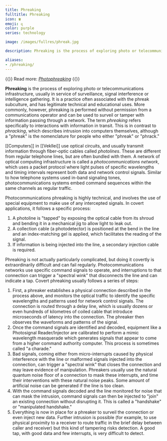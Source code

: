 ```yaml
---
title: Phreaking
fulltitle: Phreaking
icon: ☎️
emoji: ɋ
color: purple
series: technology

image: /images/fullres/phreak.jpg

description: Phreaking is the process of exploring photo or telecommunications infrastructure, usually in service of surveillance, signal interference or intelligence gathering.

aliases:
- /phreaking/
---
```

{{<note advice>}}
Read more: *[Photophreaking](/stories/phreak/)*
{{</note>}}

**Phreaking** is the process of exploring photo or telecommunications infrastructure, usually in service of surveillance, signal interference or intelligence gathering. It is a practice often associated with the phreak subculture, and has legitimate technical and educational uses. More commonly, however, phreaking is performed without permission from a communications operator and can be used to surveil or tamper with information passing through a network. The term *phreaking* refers specifically to interactions with information in transit. This is in contrast to *phracking*, which describes intrusion into computers themselves, although a "phreak" is the nomenclature for people who either "phreak" or "phrack."

[[Computers]] in [[Vekllei]] use optical circuits, and usually transmit information through fiber-optic cables called *photolines*. These are different from regular telephone lines, but are often bundled with them. A network of optical computing infrastructure is called a *photocommunications network*, which uses a packet protocol where light pulses of specific wavelengths and timing intervals represent both data and network control signals. Similar to how telephone systems used in-band signaling tones, photocommunications systems embed command sequences within the same channels as regular traffic.

Photocommunications phreaking is highly technical, and involves the use of special equipment to make use of any intercepted signals. In covert applications, it follows a specific process:

1. A photoline is "tapped" by exposing the optical cable from its shroud and bending it in a mechanical jig to allow light to leak out. 
2. A collection cable (a photodetector) is positioned at the bend in the line and an index-matching gel is applied, which facilitates the reading of the signal.
3. If information is being injected into the line, a secondary injection cable is required.

Phreaking is not actually particularly complicated, but doing it covertly is extraordinarily difficult and can fail regularly. Photocommunications networks use specific command signals to operate, and interruptions to that connection can trigger a "spectral wink" that disconnects the line and can indicate a tap. Covert phreaking usually follows a series of steps:

1. First, a phreaker establishes a physical connection described in the process above, and monitors the optical traffic to identify the specific wavelengths and patterns used for network control signals. The connection is routed through a delay line, which is usually dozens or even hundreds of kilometres of coiled cable that introduce microseconds of latency into the connection. The phreaker then observes the waveforms and patterns of the signal.
2. Once the command signals are identified and decoded, equipment like a Photosignal Reader/Injector are calibrated to perform a mimic wavelength masquerade which generates signals that appear to come from a higher command authority computer. This process is sometimes called "a charade."
3. Bad signals, coming either from micro-interrupts caused by physical interference with the line or malformed signals injected into the connection, can trigger a "spectral wink" that closes the connection and may leave evidence of manipulation. Phreakers usually use the natural quantum noise floor of a connection to mask these interrupts, and time their interventions with these natural noise peaks. Some amount of artificial noise can be generated if the line is too clean.
4. With the command signals decoded and the line monitored for noise that can mask the intrusion, command signals can then be injected to "join" an existing connection without disrupting it. This is called a "handshake" or "manipulated handshake."
5. Everything is now in place for a phreaker to surveil the connection or even inject new data. Further intrusion is possible (for example, to use physical proximity to a receiver to route traffic in the brief delay between caller and receiver) but this kind of tampering risks detection. A good tap, with good data and few interrupts, is very difficult to detect.